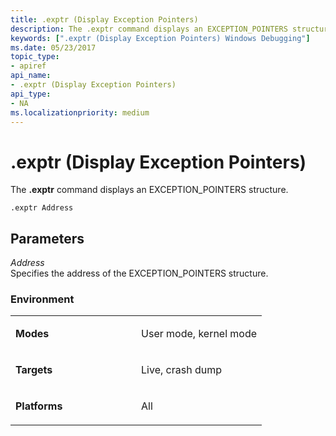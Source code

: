 ```yaml
---
title: .exptr (Display Exception Pointers)
description: The .exptr command displays an EXCEPTION_POINTERS structure.
keywords: [".exptr (Display Exception Pointers) Windows Debugging"]
ms.date: 05/23/2017
topic_type:
- apiref
api_name:
- .exptr (Display Exception Pointers)
api_type:
- NA
ms.localizationpriority: medium
---
```


# .exptr (Display Exception Pointers)


The **.exptr** command displays an EXCEPTION\_POINTERS structure.

```dbgcmd
.exptr Address
```

## <span id="ddk_meta_display_exception_pointers_dbg"></span><span id="DDK_META_DISPLAY_EXCEPTION_POINTERS_DBG"></span>Parameters


<span id="_______Address______"></span><span id="_______address______"></span><span id="_______ADDRESS______"></span> *Address*   
Specifies the address of the EXCEPTION\_POINTERS structure.

### <span id="Environment"></span><span id="environment"></span><span id="ENVIRONMENT"></span>Environment

<table>
<colgroup>
<col width="50%" />
<col width="50%" />
</colgroup>
<tbody>
<tr class="odd">
<td align="left"><p><strong>Modes</strong></p></td>
<td align="left"><p>User mode, kernel mode</p></td>
</tr>
<tr class="even">
<td align="left"><p><strong>Targets</strong></p></td>
<td align="left"><p>Live, crash dump</p></td>
</tr>
<tr class="odd">
<td align="left"><p><strong>Platforms</strong></p></td>
<td align="left"><p>All</p></td>
</tr>
</tbody>
</table>

 

 

 





